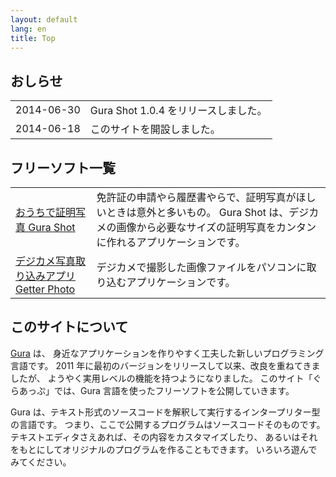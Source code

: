 ```yaml
---
layout: default
lang: en
title: Top
---
```


## おしらせ

<table>
<tr><td>2014-06-30</td><td>Gura Shot 1.0.4 をリリースしました。</td></tr>
<tr><td>2014-06-18</td><td>このサイトを開設しました。</td></tr>
</table>


## フリーソフト一覧

<table>
<tr><td><a href="gurashot/">おうちで証明写真 Gura Shot</a></td>
<td>
免許証の申請やら履歴書やらで、証明写真がほしいときは意外と多いもの。
Gura Shot は、デジカメの画像から必要なサイズの証明写真をカンタンに作れるアプリケーションです。
</td>
</tr>
<tr><td><a href="getterphoto/">デジカメ写真取り込みアプリ Getter Photo</a></td>
<td>
デジカメで撮影した画像ファイルをパソコンに取り込むアプリケーションです。
</td>
</table>


## このサイトについて

[Gura](http://www.gura-lang.org/) は、
身近なアプリケーションを作りやすく工夫した新しいプログラミング言語です。
2011 年に最初のバージョンをリリースして以来、改良を重ねてきましたが、
ようやく実用レベルの機能を持つようになりました。
このサイト「ぐらあっぷ」では、Gura 言語を使ったフリーソフトを公開していきます。

Gura は、テキスト形式のソースコードを解釈して実行するインタープリター型の言語です。
つまり、ここで公開するプログラムはソースコードそのものです。
テキストエディタさえあれば、その内容をカスタマイズしたり、
あるいはそれをもとにしてオリジナルのプログラムを作ることもできます。
いろいろ遊んでみてください。
